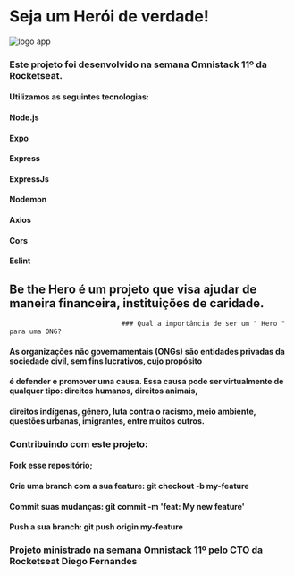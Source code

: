                                                   

# Seja um Herói de verdade!


![logo app](https://github.com/LeoHenriqueLuz/Be-The-Hero_semanaOmnistack11/blob/master/logo-app.jpg)

### Este projeto foi desenvolvido na semana Omnistack 11º da Rocketseat.

#### Utilizamos as seguintes tecnologias:

#### Node.js
#### Expo
#### Express
#### ExpressJs
#### Nodemon
#### Axios
#### Cors
#### Eslint

## Be the Hero é um projeto que visa ajudar de maneira financeira, instituições de caridade.

                                ### Qual a importância de ser um " Hero " para uma ONG?

#### As organizações não governamentais (ONGs) são entidades privadas da sociedade civil, sem fins lucrativos, cujo propósito
#### é defender e promover uma causa. Essa causa pode ser virtualmente de qualquer tipo: direitos humanos, direitos animais, 
#### direitos indígenas, gênero, luta contra o racismo, meio ambiente, questões urbanas, imigrantes, entre muitos outros.

### Contribuindo com este projeto:
#### Fork esse repositório;
#### Crie uma branch com a sua feature: git checkout -b my-feature
#### Commit suas mudanças: git commit -m 'feat: My new feature'
#### Push a sua branch: git push origin my-feature

### Projeto ministrado na semana Omnistack 11º pelo CTO da Rocketseat Diego Fernandes




                  

                            



